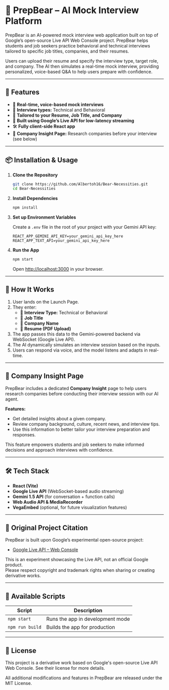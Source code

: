 # 🐻 PrepBear – AI Mock Interview Platform

PrepBear is an AI-powered mock interview web application built on top of Google’s open-source Live API Web Console project. PrepBear helps students and job seekers practice behavioral and technical interviews tailored to specific job titles, companies, and their resumes.

Users can upload their resume and specify the interview type, target role, and company. The AI then simulates a real-time mock interview, providing personalized, voice-based Q&A to help users prepare with confidence.

---

## 🚀 Features

- 🎤 **Real-time, voice-based mock interviews**
- 🧠 **Interview types:** Technical and Behavioral
- 🧾 **Tailored to your Resume, Job Title, and Company**
- 🦜 **Built using Google’s Live API for low-latency streaming**
- 🛠️ **Fully client-side React app**
- 🏢 **Company Insight Page:** Research companies before your interview (see below)

---

## 📦 Installation & Usage

1. **Clone the Repository**
    ```bash
    git clone https://github.com/Albertoh16/Bear-Necessities.git
    cd Bear-Necessities
    ```
2. **Install Dependencies**
    ```bash
    npm install
    ```
3. **Set up Environment Variables**

    Create a `.env` file in the root of your project with your Gemini API key:
    ```
    REACT_APP_GEMINI_API_KEY=your_gemini_api_key_here
    REACT_APP_TEXT_API=your_gemini_api_key_here
    ```

4. **Run the App**
    ```bash
    npm start
    ```
    Open [http://localhost:3000](http://localhost:3000) in your browser.

---

## 🧪 How It Works

1. User lands on the Launch Page.
2. They enter:
    - 🎯 **Interview Type:** Technical or Behavioral
    - 💼 **Job Title**
    - 🏢 **Company Name**
    - 📄 **Resume (PDF Upload)**
3. The app passes this data to the Gemini-powered backend via WebSocket (Google Live API).
4. The AI dynamically simulates an interview session based on the inputs.
5. Users can respond via voice, and the model listens and adapts in real-time.

---

## 🏢 Company Insight Page

PrepBear includes a dedicated **Company Insight** page to help users research companies before conducting their interview session with our AI agent.

**Features:**
- Get detailed insights about a given company.
- Review company background, culture, recent news, and interview tips.
- Use this information to better tailor your interview preparation and responses.

This feature empowers students and job seekers to make informed decisions and approach interviews with confidence.

---

## 🛠 Tech Stack

- **React (Vite)**
- **Google Live API** (WebSocket-based audio streaming)
- **Gemini 1.5 API** (for conversation + function calls)
- **Web Audio API & MediaRecorder**
- **VegaEmbed** (optional, for future visualization features)

---

## 🧾 Original Project Citation

PrepBear is built upon Google’s experimental open-source project:

- [Google Live API – Web Console](https://github.com/google/generative-ai-live-api-web)

This is an experiment showcasing the Live API, not an official Google product.  
Please respect copyright and trademark rights when sharing or creating derivative works.

---

## 🧰 Available Scripts

| Script           | Description                        |
|------------------|------------------------------------|
| `npm start`      | Runs the app in development mode    |
| `npm run build`  | Builds the app for production       |

---

## 📄 License

This project is a derivative work based on Google's open-source Live API Web Console. See their license for more details.

All additional modifications and features in PrepBear are released under the MIT License.
